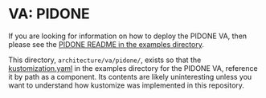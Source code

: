 # VA: PIDONE

If you are looking for information on how to deploy the PIDONE VA, then
please see the
[PIDONE README in the examples directory](../../examples/va/pidone/README.md).

This directory, `architecture/va/pidone/`, exists so that the
[kustomization.yaml](../../examples/va/pidone/kustomization.yaml)
in the examples directory for the PIDONE VA, reference it by path as a
component. Its contents are likely uninteresting unless you want to
understand how kustomize was implemented in this repository.
